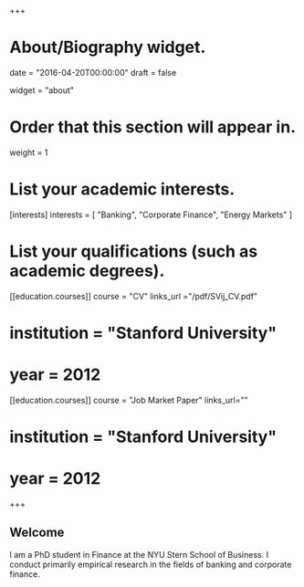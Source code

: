 +++
# About/Biography widget.

date = "2016-04-20T00:00:00"
draft = false

widget = "about"

# Order that this section will appear in.
weight = 1

# List your academic interests.
[interests]
  interests = [
    "Banking",
    "Corporate Finance",
    "Energy Markets"
  ]

# List your qualifications (such as academic degrees).
[[education.courses]]
 course = "CV"
 links_url ="/pdf/SVij_CV.pdf"
# institution = "Stanford University"
# year = 2012

[[education.courses]]
 course = "Job Market Paper"
 links_url=""
# institution = "Stanford University"
# year = 2012

 
+++

## Welcome

I am a PhD student in Finance at the NYU Stern School of Business. I conduct primarily empirical research in the fields of banking and corporate finance. 
